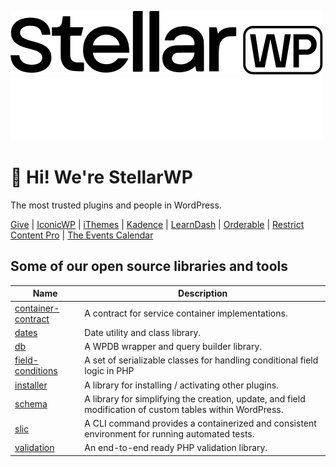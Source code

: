 ![StellarWP](https://github.com/stellarwp/.github/blob/main/images/stellarwp-logo.png#gh-light-mode-only)
![StellarWP](https://github.com/stellarwp/.github/blob/main/images/stellarwp-logo-white.png#gh-dark-mode-only)

# :wave: Hi! We're StellarWP

The most trusted plugins and people in WordPress.

[Give](https://givewp.com) | [IconicWP](https://iconicwp.com) | [iThemes](https://ithemes.com) | [Kadence](https://kadencewp.com) | [LearnDash](https://learndash.com) | [Orderable](https://orderable.com) | [Restrict Content Pro](https://restrictcontentpro.com) | [The Events Calendar](https://theeventscalendar.com)

## Some of our open source libraries and tools

| Name | Description |
|---|---|
| [container-contract](https://github.com/stellarwp/container-contract) | A contract for service container implementations. |
| [dates](https://github.com/stellarwp/dates) | Date utility and class library. |
| [db](https://github.com/stellarwp/db) | A WPDB wrapper and query builder library. |
| [field-conditions](https://github.com/stellarwp/field-conditions) | A set of serializable classes for handling conditional field logic in PHP |
| [installer](https://github.com/stellarwp/installer) | A library for installing / activating other plugins. |
| [schema](https://github.com/stellarwp/schema) | A library for simplifying the creation, update, and field modification of custom tables within WordPress. |
| [slic](https://github.com/stellarwp/slic) | A CLI command provides a containerized and consistent environment for running automated tests. |
| [validation](https://github.com/stellarwp/validation) | An end-to-end ready PHP validation library. |
